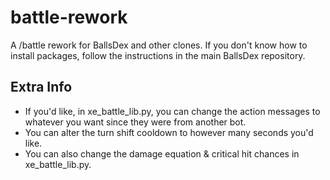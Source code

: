 # battle-rework
A /battle rework for BallsDex and other clones. If you don't know how to install packages, follow the instructions in the main BallsDex repository.

## Extra Info
- If you'd like, in xe_battle_lib.py, you can change the action messages to whatever you want since they were from another bot.
- You can alter the turn shift cooldown to however many seconds you'd like.
- You can also change the damage equation & critical hit chances in xe_battle_lib.py.
